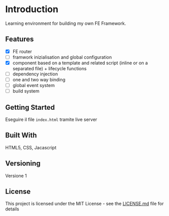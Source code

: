 # Introduction
Learning environment for building my own FE Framework.

## Features
- [x] FE router
- [ ] framwork inizialisation and global configuration
- [x] component based on a template and related script (inline or on a separated file) + lifecycle functions
- [ ] dependency injection
- [ ] one and two way binding
- [ ] global event system
- [ ] build system

## Getting Started
Eseguire il file `index.html` tramite live server


## Built With
HTML5, CSS, Jacascript


## Versioning
Versione 1

## License
This project is licensed under the MIT License - see the [LICENSE.md](LICENSE.md) file for details



